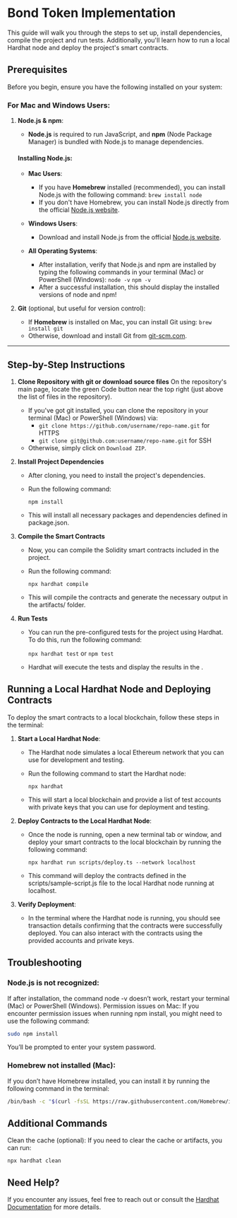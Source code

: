 # Bond Token Implementation

This guide will walk you through the steps to set up, install dependencies, compile the project and run tests. Additionally, you'll learn how to run a local Hardhat node and deploy the project's smart contracts.

## Prerequisites

Before you begin, ensure you have the following installed on your system:

### For Mac and Windows Users:

1. **Node.js & npm**:
   - **Node.js** is required to run JavaScript, and **npm** (Node Package Manager) is bundled with Node.js to manage dependencies.
   
   #### Installing Node.js:

   - **Mac Users**:
     - If you have **Homebrew** installed (recommended), you can install Node.js with the following command:
       `brew install node`
     - If you don't have Homebrew, you can install Node.js directly from the official [Node.js website](https://nodejs.org/).

   - **Windows Users**:
     - Download and install Node.js from the official [Node.js website](https://nodejs.org/).

   - **All Operating Systems**:
     - After installation, verify that Node.js and npm are installed by typing the following commands in your terminal (Mac) or PowerShell (Windows):
      `node -v`
      `npm -v`
     - After a successful installation, this should display the installed versions of node and npm!


2. **Git** (optional, but useful for version control):
   - If **Homebrew** is installed on Mac, you can install Git using:
     `brew install git`
   - Otherwise, download and install Git from [git-scm.com](https://git-scm.com/).

---

## Step-by-Step Instructions

1. **Clone Repository with git or download source files**
     On the repository's main page, locate the green Code button near the top right (just above the list of files in the repository).
      - If you've got git installed, you can clone the repository in your terminal (Mac) or PowerShell (Windows) via:
         - `git clone https://github.com/username/repo-name.git` for HTTPS
         - `git clone git@github.com:username/repo-name.git` for SSH
      - Otherwise, simply click on `Download ZIP`.

3. **Install Project Dependencies**
   - After cloning, you need to install the project's dependencies.
   - Run the following command:

     `npm install`

   - This will install all necessary packages and dependencies defined in package.json.

4. **Compile the Smart Contracts**
   - Now, you can compile the Solidity smart contracts included in the project.

   - Run the following command:

     `npx hardhat compile`

   - This will compile the contracts and generate the necessary output in the artifacts/ folder.

5. **Run Tests**
   - You can run the pre-configured tests for the project using Hardhat. To do this, run the following command:

     `npx hardhat test` or `npm test`

   - Hardhat will execute the tests and display the results in the .

## Running a Local Hardhat Node and Deploying Contracts

To deploy the smart contracts to a local blockchain, follow these steps in the terminal:

1. **Start a Local Hardhat Node**:
    - The Hardhat node simulates a local Ethereum network that you can use for development and testing.
    - Run the following command to start the Hardhat node:
  
      `npx hardhat`
    
    - This will start a local blockchain and provide a list of test accounts with private keys that you can use for deployment and testing.


2. **Deploy Contracts to the Local Hardhat Node**:
    - Once the node is running, open a new terminal tab or window, and deploy your smart contracts to the local blockchain by running the following command:

      `npx hardhat run scripts/deploy.ts --network localhost`

    - This command will deploy the contracts defined in the scripts/sample-script.js file to the local Hardhat node running at localhost.

3. **Verify Deployment**:
    - In the terminal where the Hardhat node is running, you should see transaction details confirming that the contracts were successfully deployed. You can also interact with the contracts using the provided accounts and private keys.

## Troubleshooting

### Node.js is not recognized: 

If after installation, the command node -v doesn’t work, restart your terminal (Mac) or PowerShell (Windows).
Permission issues on Mac: If you encounter permission issues when running npm install, you might need to use the following command:

```bash
sudo npm install
```
You’ll be prompted to enter your system password.

### Homebrew not installed (Mac): 
  
If you don’t have Homebrew installed, you can install it by running the following command in the terminal:

```bash
/bin/bash -c "$(curl -fsSL https://raw.githubusercontent.com/Homebrew/install/HEAD/install.sh)"
```

## Additional Commands

Clean the cache (optional): If you need to clear the cache or artifacts, you can run:

`npx hardhat clean`

## Need Help?

If you encounter any issues, feel free to reach out or consult the [Hardhat Documentation](https://hardhat.org/getting-started/) for more details.
